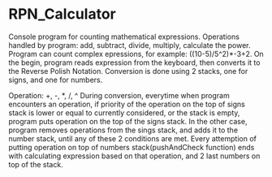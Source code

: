 # RPN_Calculator
Console program for counting mathematical expressions. Operations handled by program: add,  subtract, divide, multiply, calculate the power.
Program can count complex epressions, for example: ((10-5)/5^2)*-3+2.
On the begin, program reads expression from the keyboard, then converts it to the Reverse Polish Notation.
Conversion is done using 2 stacks, one for signs, and one for numbers.

Operation: +, -, *, /, ^
During conversion, everytime when program encounters an operation, if priority of the operation on the top of signs stack is lower or equal to currently considered, or the stack is empty, program puts operation on the top of the signs stack. In the other case, program removes operations from the sings stack, and adds it to the number stack, until any of these 2 conditions are met.
Every attemption of putting operation on top of numbers stack(pushAndCheck function) ends with calculating expression based on that operation, and 2 last numbers on top of the stack.
